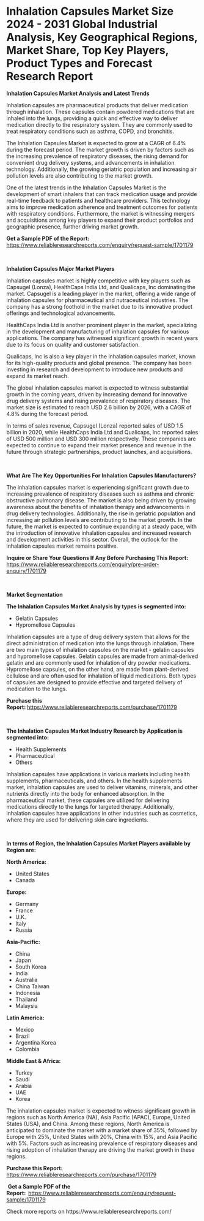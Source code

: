 <p><h1>Inhalation Capsules Market Size 2024 - 2031 Global Industrial Analysis, Key Geographical Regions, Market Share, Top Key Players, Product Types and Forecast Research Report</h1></p><p><strong>Inhalation Capsules Market Analysis and Latest Trends</strong></p>
<p><p>Inhalation capsules are pharmaceutical products that deliver medication through inhalation. These capsules contain powdered medications that are inhaled into the lungs, providing a quick and effective way to deliver medication directly to the respiratory system. They are commonly used to treat respiratory conditions such as asthma, COPD, and bronchitis.</p><p>The Inhalation Capsules Market is expected to grow at a CAGR of 6.4% during the forecast period. The market growth is driven by factors such as the increasing prevalence of respiratory diseases, the rising demand for convenient drug delivery systems, and advancements in inhalation technology. Additionally, the growing geriatric population and increasing air pollution levels are also contributing to the market growth.</p><p>One of the latest trends in the Inhalation Capsules Market is the development of smart inhalers that can track medication usage and provide real-time feedback to patients and healthcare providers. This technology aims to improve medication adherence and treatment outcomes for patients with respiratory conditions. Furthermore, the market is witnessing mergers and acquisitions among key players to expand their product portfolios and geographic presence, further driving market growth.</p></p>
<p><strong>Get a Sample PDF of the Report:&nbsp;</strong> <a href="https://www.reliableresearchreports.com/enquiry/request-sample/1701179">https://www.reliableresearchreports.com/enquiry/request-sample/1701179</a></p>
<p>&nbsp;</p>
<p><strong>Inhalation Capsules Major Market Players</strong></p>
<p><p>Inhalation capsules market is highly competitive with key players such as Capsugel (Lonza), HealthCaps India Ltd, and Qualicaps, Inc dominating the market. Capsugel is a leading player in the market, offering a wide range of inhalation capsules for pharmaceutical and nutraceutical industries. The company has a strong foothold in the market due to its innovative product offerings and technological advancements.</p><p>HealthCaps India Ltd is another prominent player in the market, specializing in the development and manufacturing of inhalation capsules for various applications. The company has witnessed significant growth in recent years due to its focus on quality and customer satisfaction.</p><p>Qualicaps, Inc is also a key player in the inhalation capsules market, known for its high-quality products and global presence. The company has been investing in research and development to introduce new products and expand its market reach.</p><p>The global inhalation capsules market is expected to witness substantial growth in the coming years, driven by increasing demand for innovative drug delivery systems and rising prevalence of respiratory diseases. The market size is estimated to reach USD 2.6 billion by 2026, with a CAGR of 4.8% during the forecast period.</p><p>In terms of sales revenue, Capsugel (Lonza) reported sales of USD 1.5 billion in 2020, while HealthCaps India Ltd and Qualicaps, Inc reported sales of USD 500 million and USD 300 million respectively. These companies are expected to continue to expand their market presence and revenue in the future through strategic partnerships, product launches, and acquisitions.</p></p>
<p>&nbsp;</p>
<p><strong>What Are The Key Opportunities For Inhalation Capsules Manufacturers?</strong></p>
<p><p>The inhalation capsules market is experiencing significant growth due to increasing prevalence of respiratory diseases such as asthma and chronic obstructive pulmonary disease. The market is also being driven by growing awareness about the benefits of inhalation therapy and advancements in drug delivery technologies. Additionally, the rise in geriatric population and increasing air pollution levels are contributing to the market growth. In the future, the market is expected to continue expanding at a steady pace, with the introduction of innovative inhalation capsules and increased research and development activities in this sector. Overall, the outlook for the inhalation capsules market remains positive.</p></p>
<p><strong>Inquire or Share Your Questions If Any Before Purchasing This Report:</strong> <a href="https://www.reliableresearchreports.com/enquiry/pre-order-enquiry/1701179">https://www.reliableresearchreports.com/enquiry/pre-order-enquiry/1701179</a></p>
<p>&nbsp;</p>
<p><strong>Market Segmentation</strong></p>
<p><strong>The Inhalation Capsules Market Analysis by types is segmented into:</strong></p>
<p><ul><li>Gelatin Capsules</li><li>Hypromellose Capsules</li></ul></p>
<p><p>Inhalation capsules are a type of drug delivery system that allows for the direct administration of medication into the lungs through inhalation. There are two main types of inhalation capsules on the market - gelatin capsules and hypromellose capsules. Gelatin capsules are made from animal-derived gelatin and are commonly used for inhalation of dry powder medications. Hypromellose capsules, on the other hand, are made from plant-derived cellulose and are often used for inhalation of liquid medications. Both types of capsules are designed to provide effective and targeted delivery of medication to the lungs.</p></p>
<p><strong>Purchase this Report:&nbsp;</strong><a href="https://www.reliableresearchreports.com/purchase/1701179">https://www.reliableresearchreports.com/purchase/1701179</a></p>
<p>&nbsp;</p>
<p><strong>The Inhalation Capsules Market Industry Research by Application is segmented into:</strong></p>
<p><ul><li>Health Supplements</li><li>Pharmaceutical</li><li>Others</li></ul></p>
<p><p>Inhalation capsules have applications in various markets including health supplements, pharmaceuticals, and others. In the health supplements market, inhalation capsules are used to deliver vitamins, minerals, and other nutrients directly into the body for enhanced absorption. In the pharmaceutical market, these capsules are utilized for delivering medications directly to the lungs for targeted therapy. Additionally, inhalation capsules have applications in other industries such as cosmetics, where they are used for delivering skin care ingredients.</p></p>
<p>&nbsp;</p>
<p><strong>In terms of Region, the Inhalation Capsules Market Players available by Region are:</strong></p>
<p>
    <p> <strong> North America: </strong>
        <ul>
            <li>United States</li>
            <li>Canada</li>
        </ul>
        </p> 
    <p> <strong> Europe: </strong>
        <ul>
            <li>Germany</li>
            <li>France</li>
            <li>U.K.</li>
            <li>Italy</li>
            <li>Russia</li>
        </ul>
        </p> 
    <p> <strong> Asia-Pacific: </strong>
        <ul>
            <li>China</li>
            <li>Japan</li>
            <li>South Korea</li>
            <li>India</li>
            <li>Australia</li>
            <li>China Taiwan</li>
            <li>Indonesia</li>
            <li>Thailand</li>
            <li>Malaysia</li>
        </ul>
        </p> 
    <p> <strong> Latin America: </strong>
        <ul>
            <li>Mexico</li>
            <li>Brazil</li>
            <li>Argentina Korea</li>
            <li>Colombia</li>
        </ul>
        </p> 
    <p> <strong> Middle East & Africa: </strong>
        <ul>
            <li>Turkey</li>
            <li>Saudi</li>
            <li>Arabia</li>
            <li>UAE</li>
            <li>Korea</li>
        </ul>
    </p>
    </p>
<p><p>The inhalation capsules market is expected to witness significant growth in regions such as North America (NA), Asia Pacific (APAC), Europe, United States (USA), and China. Among these regions, North America is anticipated to dominate the market with a market share of 35%, followed by Europe with 25%, United States with 20%, China with 15%, and Asia Pacific with 5%. Factors such as increasing prevalence of respiratory diseases and rising adoption of inhalation therapy are driving the market growth in these regions.</p></p>
<p><strong>Purchase this Report: </strong><a href="https://www.reliableresearchreports.com/purchase/1701179">https://www.reliableresearchreports.com/purchase/1701179</a></p>
<p>&nbsp;<strong>Get a Sample PDF of the Report:&nbsp;&nbsp;</strong><a href="https://www.reliableresearchreports.com/enquiry/request-sample/1701179">https://www.reliableresearchreports.com/enquiry/request-sample/1701179</a></p>
<p><strong></strong></p>
<p>Check more reports on https://www.reliableresearchreports.com/</p>